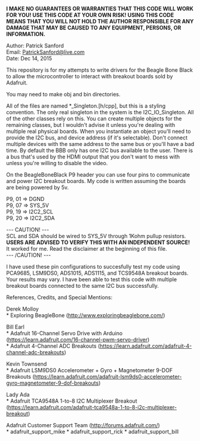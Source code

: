 **I MAKE NO GUARANTEES OR WARRANTIES THAT THIS CODE WILL WORK FOR YOU! USE THIS CODE AT YOUR OWN RISK! USING THIS CODE MEANS THAT YOU WILL NOT HOLD THE AUTHOR RESPONSIBLE FOR ANY DAMAGE THAT MAY BE CAUSED TO ANY EQUIPMENT, PERSONS, OR INFORMATION.**

Author: Patrick Sanford<br>
Email: PatrickSanford@live.com<br>
Date: Dec 14, 2015

This repository is for my attempts to write drivers for the Beagle Bone Black to allow the microcontroller to interact with breakout boards sold by Adafruit.

You may need to make obj and bin directories.

All of the files are named *_Singleton.[h/cpp], but this is a styling convention. The only real singleton in the system is the I2C_IO_Singleton. All of the other classes rely on this. You can create multiple objects for the remaining classes, but I wouldn't advise it unless you're dealing with multiple real physical boards. When you instantiate an object you'll need to provide the I2C bus, and device address (if it's selectable). Don't connect multiple devices with the same address to the same bus or you'll have a bad time. By default the BBB only has one I2C bus available to the user. There is a bus that's used by the HDMI output that you don't want to mess with unless you're willing to disable the video.

On the BeagleBoneBlack P9 header you can use four pins to communicate and power I2C breakout boards. My code is written assuming the boards are being powered by 5v.

P9, 01 => DGND<br>
P9, 07 => SYS_5V<br>
P9, 19 => I2C2_SCL<br>
P9, 20 => I2C2_SDA<br>

--- CAUTION! ---<br>
SCL and SDA should be wired to SYS_5V through 1Kohm pullup resistors.<br>
**USERS ARE ADVISED TO VERIFY THIS WITH AN INDEPENDENT SOURCE!**<br>
It worked for me. Read the disclaimer at the beginning of this file.<br>
--- /CAUTION! ---

I have used these pin configurations to succesfully test my code using PCA9685, LSM9DS0, ADS1015, ADS1115, and TCS9548A breakout boards. Your results may vary. I have been able to test this code with multiple breakout boards connected to the same I2C bus successfully.

References, Credits, and Special Mentions:

Derek Molloy<br>
	* Exploring BeagleBone (http://www.exploringbeaglebone.com/)

Bill Earl<br>
	* Adafruit 16-Channel Servo Drive with Arduino (https://learn.adafruit.com/16-channel-pwm-servo-driver)<br>
	* Adafruit 4-Channel ADC Breakouts (https://learn.adafruit.com/adafruit-4-channel-adc-breakouts)

Kevin Townsend<br>
	* Adafruit LSM9DS0 Accelerometer + Gyro + Magnetometer 9-DOF Breakouts (https://learn.adafruit.com/adafruit-lsm9ds0-accelerometer-gyro-magnetometer-9-dof-breakouts)

Lady Ada<br>
	* Adafruit TCA9548A 1-to-8 I2C Multiplexer Breakout (https://learn.adafruit.com/adafruit-tca9548a-1-to-8-i2c-multiplexer-breakout)

Adafruit Customer Support Team (http://forums.adafruit.com/)<br>
	* adafruit_support_mike
	* adafruit_support_rick
	* adafruit_support_bill
